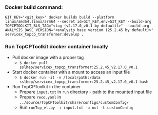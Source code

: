 ### Docker build command:

```
GIT_KEY='<git_key>' docker buildx build --platform linux/amd64,linux/arm64 --secret id=GIT_KEY,env=GIT_KEY --build-arg TOPCPTOOLKIT_BLS_TAG="<tag (v2.17.0_v0.1 by default)>" --build-arg ANALYSIS_BASE_VERSION="<analysis base version (25.2.45 by default)>" 
servicex_topcp_transformer:develop .
```

### Run TopCPToolkit docker container locally

- Pull docker image with a proper tag
    - `$ docker pull sslhep/servicex_topcp_transformer:25.2.45_v2.17.0_v0.1`
- Start docker container with a mount to access an input file
    - `$ docker run -it -v /local/path:/data sslhep/servicex_topcp_transformer:25.2.45_v2.17.0_v0.1 bash`
- Run TopCPToolkit in the container
    - Prepare `input.txt` in `run` directory - path to the mounted input file
    - Prepare `reco.yaml` in `../source/TopCPToolkit/share/configs/customConfig/`
    - Run `runTop_el.py -i input.txt -o out -t customConfig`